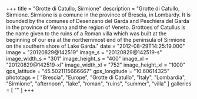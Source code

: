 +++
title = "Grotte di Catullo, Sirmione"
description = "Grotte di Catullo, Sirmione. Sirmione is a comune in the province of Brescia, in Lombardy. It is bounded by the comunes of Desenzano del Garda and Peschiera del Garda in the province of Verona and the region of Veneto. Grottoes of Catullus is the name given to the ruins of a Roman villa which was built at the beginning of our era at the northernmost end of the peninsula of Sirmione on the southern shore of Lake Garda."
date = "2012-08-29T14:25:19.000"
image = "20120829@142519"
image_s = "20120829@142519-s"
image_width_s = "301"
image_height_s = "400"
image_xl = "20120829@142519-xl"
image_width_xl = "752"
image_height_xl = "1000"
gps_latitude = "45.5021115666667"
gps_longitude = "10.60614325"
phototags = [ "Brescia", "Europe", "Grotte di Catullo", "Italy", "Lombardia", "Sirmione", "afternoon", "lake", "roman", "ruins", "summer", "villa" ]
galleries = [ "" ]
+++
